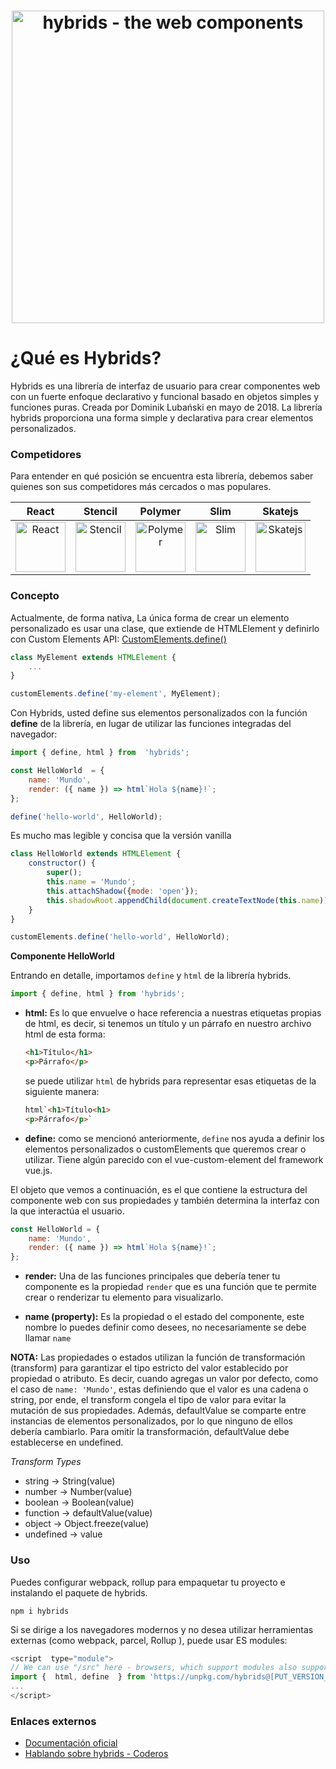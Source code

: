 <h1  align="center">
<img  alt="hybrids - the web components"  src="https://raw.githubusercontent.com/hybridsjs/hybrids/master/docs/assets/hybrids-full-logo.svg?sanitize=true"  width="500"  align="center">
<br/>
</h1>

# ¿Qué es Hybrids?

Hybrids es una librería de interfaz de usuario para crear componentes web con un fuerte enfoque declarativo y funcional basado en objetos simples y funciones puras. Creada por Dominik Lubański en mayo de 2018. La librería hybrids proporciona una forma simple y declarativa para crear elementos personalizados.

  

### Competidores

Para entender en qué posición se encuentra esta librería, debemos saber quienes son sus competidores más cercados o mas populares.

| React | Stencil | Polymer | Slim | Skatejs |
| :---: | :---: | :---: | :---: | :---: |
| <img  alt="React"  src="https://cdn4.iconfinder.com/data/icons/logos-3/600/React.js_logo-512.png"  width="80" /> | <img  alt="Stencil"  src="https://s3.amazonaws.com/media-p.slid.es/uploads/249891/images/6369783/Screen_Shot_2019-07-18_at_6.59.32_AM.png"  width="80" /> | <img  alt="Polymer"  src="https://upload.wikimedia.org/wikipedia/commons/6/69/Polymer_Project_logo.png"  width="80" /> | <img  alt="Slim"  src="https://avatars2.githubusercontent.com/u/39967650?s=200&v=4"  width="80" /> | <img  alt="Skatejs"  src="https://avatars0.githubusercontent.com/u/7636121?s=280&v=4"  width="80" /> |

### Concepto

Actualmente, de forma nativa, La única forma de crear un elemento personalizado es usar una clase, que extiende de HTMLElement y definirlo con Custom Elements API: [CustomElements.define()](https://developer.mozilla.org/es/docs/Web/API/CustomElementRegistry/define)

```js
class MyElement extends HTMLElement {
	...
}

customElements.define('my-element', MyElement);
```

Con Hybrids, usted define sus elementos personalizados con la función **define** de la librería, en lugar de utilizar las funciones integradas del navegador:

```js
import { define, html } from  'hybrids';

const HelloWorld  = {
	name: 'Mundo',
	render: ({ name }) => html`Hola ${name}!`;
};

define('hello-world', HelloWorld);
```
Es mucho mas legible y concisa que la versión vanilla
```js
class HelloWorld extends HTMLElement {
	constructor() {
		super();
		this.name = 'Mundo';
		this.attachShadow({mode: 'open'});
		this.shadowRoot.appendChild(document.createTextNode(this.name));
	}
}

customElements.define('hello-world', HelloWorld);
```

**Componente HelloWorld** 

Entrando en detalle, importamos `define` y `html` de la librería hybrids.
```js
import { define, html } from 'hybrids';
```
- **html:** Es lo que envuelve o hace referencia a nuestras etiquetas propias de html, es decir, si tenemos un título y un párrafo en nuestro archivo html de esta forma:
	``` html
	<h1>Título</h1>
	<p>Párrafo</p>
	```
	se puede utilizar `html` de hybrids para representar esas etiquetas de la siguiente manera:
	```html
	html`<h1>Título<h1>
	<p>Párrafo</p>`
	```
	
- **define:** como se mencionó anteriormente, `define` nos ayuda a definir los elementos personalizados o customElements que queremos crear o utilizar. Tiene algún parecido con el vue-custom-element del framework vue.js.

El objeto que vemos a continuación, es el que contiene la estructura del componente web con sus propiedades y también determina la interfaz con la que interactúa el usuario.

```js
const HelloWorld = {
	name: 'Mundo',
	render: ({ name }) => html`Hola ${name}!`;
};
```

- **render:** Una de las funciones principales que debería tener tu componente es la propiedad `render` que es una función que te permite crear o renderizar tu elemento para visualizarlo.

- **name (property):** Es la propiedad o el estado del componente, este nombre lo puedes definir como desees, no necesariamente se debe llamar `name`

**NOTA:** Las propiedades o estados utilizan la función de transformación (transform) para garantizar el tipo estricto del valor establecido por propiedad o atributo. Es decir, cuando agregas un valor por defecto, como el caso de `name: 'Mundo'`, estas definiendo que el valor es una cadena o string, por ende, el transform congela el tipo de valor para evitar la mutación de sus propiedades. Además, defaultValue se comparte entre instancias de elementos personalizados, por lo que ninguno de ellos debería cambiarlo. Para omitir la transformación, defaultValue debe establecerse en undefined.

*Transform Types*
- string -> String(value)
- number -> Number(value)
- boolean -> Boolean(value)
- function -> defaultValue(value)
- object -> Object.freeze(value)
- undefined -> value

### Uso
Puedes configurar webpack, rollup para empaquetar tu proyecto e instalando el paquete de hybrids.
```
npm i hybrids
```
Si se dirige a los navegadores modernos y no desea utilizar herramientas externas (como webpack, parcel, Rollup ), puede usar ES modules:
```js
<script  type="module">
// We can use "/src" here - browsers, which support modules also support ES2015
import {  html, define  } from 'https://unpkg.com/hybrids@[PUT_VERSION_HERE:x.x.x]/src';
...
</script>
```
### Enlaces externos
-  [Documentación oficial](https://hybrids.js.org/)
-  [Hablando sobre hybrids - Coderos](https://www.youtube.com/watch?v=8M9PLG4SFrU)
